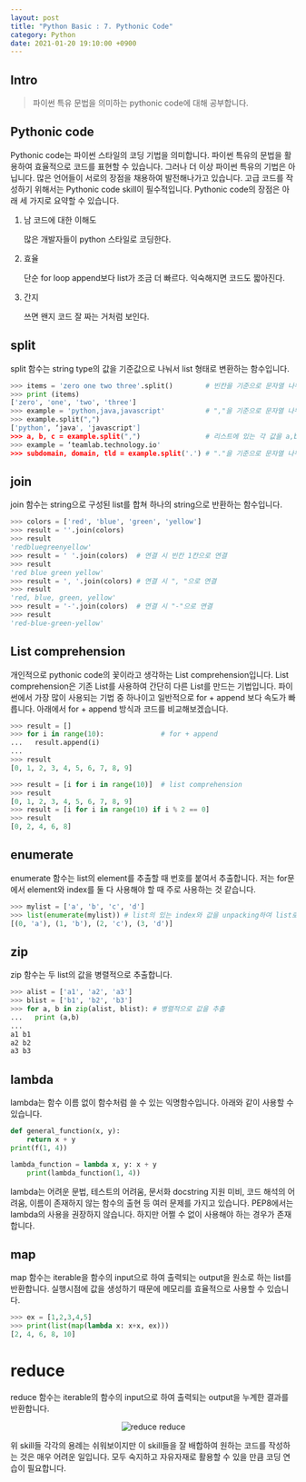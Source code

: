 ```yaml
---
layout: post
title: "Python Basic : 7. Pythonic Code"
category: Python
date: 2021-01-20 19:10:00 +0900
---
```

## Intro
>파이썬 특유 문법을 의미하는 pythonic code에 대해 공부합니다.

## Pythonic code
Pythonic code는 파이썬 스타일의 코딩 기법을 의미합니다. 파이썬 특유의 문법을 활용하여 효율적으로 코드를 표현할 수 있습니다. 그러나 더 이상 파이썬 특유의 기법은 아닙니다. 많은 언어들이 서로의 장점을 채용하여 발전해나가고 있습니다. 고급 코드를 작성하기 위해서는 Pythonic code skill이 필수적입니다. Pythonic code의 장점은 아래 세 가지로 요약할 수 있습니다.

1. 남 코드에 대한 이해도

    많은 개발자들이 python 스타일로 코딩한다.

2. 효율

    단순 for loop append보다 list가 조금 더 빠르다. 익숙해지면 코드도 짧아진다.

3. 간지

    쓰면 왠지 코드 잘 짜는 거처럼 보인다.

## split
split 함수는 string type의 값을 기준값으로 나눠서 list 형태로 변환하는 함수입니다.
```python
>>> items = 'zero one two three'.split()        # 빈칸을 기준으로 문자열 나누기
>>> print (items)
['zero', 'one', 'two', 'three']
>>> example = 'python,java,javascript'          # ","을 기준으로 문자열 나누기
>>> example.split(",")
['python', ‘java', 'javascript']
>>> a, b, c = example.split(",")                # 리스트에 있는 각 값을 a,b,c 변수로 unpacking
>>> example = ‘teamlab.technology.io'
>>> subdomain, domain, tld = example.split('.') # "."을 기준으로 문자열 나누기 → Unpacking
```

## join
join 함수는 string으로 구성된 list를 합쳐 하나의 string으로 반환하는 함수입니다.
```python
>>> colors = ['red', 'blue', 'green', 'yellow']
>>> result = ''.join(colors)
>>> result
'redbluegreenyellow'
>>> result = ' '.join(colors)  # 연결 시 빈칸 1칸으로 연결
>>> result
'red blue green yellow'
>>> result = ', '.join(colors) # 연결 시 ", "으로 연결
>>> result
'red, blue, green, yellow'
>>> result = '-'.join(colors)  # 연결 시 "-"으로 연결
>>> result
'red-blue-green-yellow'
```

## List comprehension
개인적으로 pythonic code의 꽃이라고 생각하는 List comprehension입니다. List comprehension은 기존 List를 사용하여 간단히 다른 List를 만드는 기법입니다. 파이썬에서 가장 많이 사용되는 기법 중 하나이고 일반적으로 for + append 보다 속도가 빠릅니다. 아래에서 for + append 방식과 코드를 비교해보겠습니다.
```python
>>> result = []
>>> for i in range(10):              # for + append
...   result.append(i)
...
>>> result
[0, 1, 2, 3, 4, 5, 6, 7, 8, 9]
```

```python
>>> result = [i for i in range(10)]  # list comprehension
>>> result
[0, 1, 2, 3, 4, 5, 6, 7, 8, 9]
>>> result = [i for i in range(10) if i % 2 == 0]
>>> result
[0, 2, 4, 6, 8]
```

## enumerate
enumerate 함수는 list의 element를 추출할 때 번호를 붙여서 추출합니다. 저는 for문에서 element와 index를 둘 다 사용해야 할 때 주로 사용하는 것 같습니다.
```python
>>> mylist = ['a', 'b', 'c', 'd']
>>> list(enumerate(mylist)) # list의 있는 index와 값을 unpacking하여 list로 저장
[(0, 'a'), (1, 'b'), (2, 'c'), (3, 'd')]
```

## zip
zip 함수는 두 list의 값을 병렬적으로 추출합니다.
```python
>>> alist = ['a1', 'a2', 'a3']
>>> blist = ['b1', 'b2', 'b3']
>>> for a, b in zip(alist, blist): # 병렬적으로 값을 추출
...   print (a,b)
...
a1 b1
a2 b2
a3 b3
```

## lambda
lambda는 함수 이름 없이 함수처럼 쓸 수 있는 익명함수입니다. 아래와 같이 사용할 수 있습니다.
```python
def general_function(x, y):
    return x + y
print(f(1, 4))

lambda_function = lambda x, y: x + y
    print(lambda_function(1, 4))
```

lambda는 어려운 문법, 테스트의 어려움, 문서화 docstring 지원 미비, 코드 해석의 어려움, 이름이 존재하지 않는 함수의 출현 등 여러 문제를 가지고 있습니다. PEP8에서는 lambda의 사용을 권장하지 않습니다. 하지만 어쩔 수 없이 사용해야 하는 경우가 존재합니다.

## map
map 함수는 iterable을 함수의 input으로 하여 출력되는 output을 원소로 하는 list를 반환합니다. 실행시점에 값을 생성하기 때문에 메모리를 효율적으로 사용할 수 있습니다.
```python
>>> ex = [1,2,3,4,5]
>>> print(list(map(lambda x: x+x, ex)))
[2, 4, 6, 8, 10]
```

# reduce
reduce 함수는 iterable의 함수의 input으로 하여 출력되는 output을 누계한 결과를 반환합니다.

<p align="center">
  <img src="https://user-images.githubusercontent.com/77161691/107365921-cf8a3980-6b20-11eb-8c7a-24e73026c82b.png" alt="reduce"/>
   reduce
</p>

위 skill들 각각의 용례는 쉬워보이지만 이 skill들을 잘 배합하여 원하는 코드를 작성하는 것은 매우 어려운 일입니다. 모두 숙지하고 자유자재로 활용할 수 있을 만큼 코딩 연습이 필요합니다.
